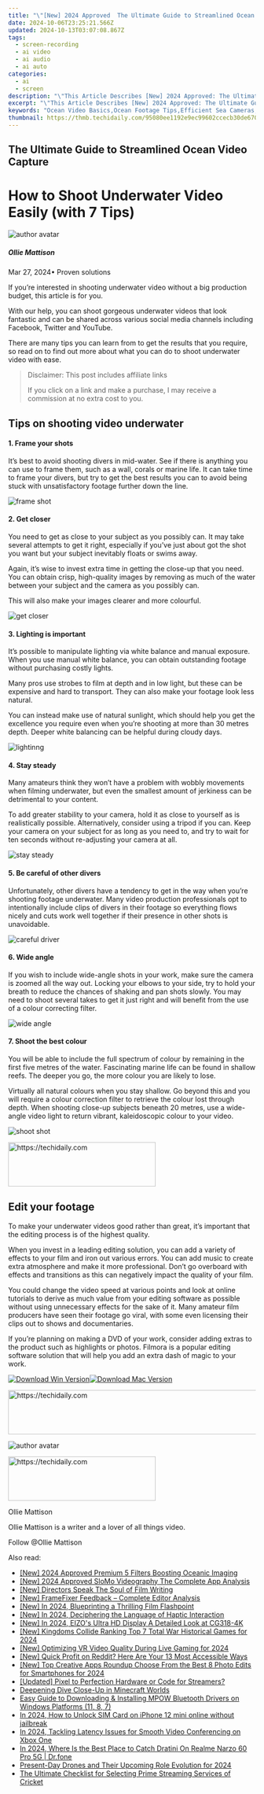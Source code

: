 ```yaml
---
title: "\"[New] 2024 Approved  The Ultimate Guide to Streamlined Ocean Video Capture\""
date: 2024-10-06T23:25:21.566Z
updated: 2024-10-13T03:07:08.867Z
tags: 
  - screen-recording
  - ai video
  - ai audio
  - ai auto
categories: 
  - ai
  - screen
description: "\"This Article Describes [New] 2024 Approved: The Ultimate Guide to Streamlined Ocean Video Capture\""
excerpt: "\"This Article Describes [New] 2024 Approved: The Ultimate Guide to Streamlined Ocean Video Capture\""
keywords: "Ocean Video Basics,Ocean Footage Tips,Efficient Sea Cameras,Simplified Ocean Shots,Ocean Film Techniques,Clear Water Images,Optimized Marine Capture"
thumbnail: https://thmb.techidaily.com/95080ee1192e9ec99602ccecb30de670936b2e86c3bafe48586480f26bd563d2.jpg
---
```


## The Ultimate Guide to Streamlined Ocean Video Capture

# How to Shoot Underwater Video Easily (with 7 Tips)

![author avatar](https://images.wondershare.com/filmora/article-images/ollie-mattison.jpg)

##### Ollie Mattison

 Mar 27, 2024• Proven solutions

 If you’re interested in shooting underwater video without a big production budget, this article is for you.

 With our help, you can shoot gorgeous underwater videos that look fantastic and can be shared across various social media channels including Facebook, Twitter and YouTube.

 There are many tips you can learn from to get the results that you require, so read on to find out more about what you can do to shoot underwater video with ease.

>  Disclaimer: This post includes affiliate links
>
>  If you click on a link and make a purchase, I may receive a commission at no extra cost to you.
>

## Tips on shooting video underwater

#### 1\. Frame your shots

 It’s best to avoid shooting divers in mid-water. See if there is anything you can use to frame them, such as a wall, corals or marine life. It can take time to frame your divers, but try to get the best results you can to avoid being stuck with unsatisfactory footage further down the line.

![frame shot](https://images.wondershare.com/filmora/article-images/frame-shot.JPG)

#### 2\. Get closer

 You need to get as close to your subject as you possibly can. It may take several attempts to get it right, especially if you’ve just about got the shot you want but your subject inevitably floats or swims away.

 Again, it’s wise to invest extra time in getting the close-up that you need. You can obtain crisp, high-quality images by removing as much of the water between your subject and the camera as you possibly can.

 This will also make your images clearer and more colourful.

![get closer](https://images.wondershare.com/filmora/article-images/get-closer-underwater.JPG)

#### 3\. Lighting is important

 It’s possible to manipulate lighting via white balance and manual exposure. When you use manual white balance, you can obtain outstanding footage without purchasing costly lights.

 Many pros use strobes to film at depth and in low light, but these can be expensive and hard to transport. They can also make your footage look less natural.

 You can instead make use of natural sunlight, which should help you get the excellence you require even when you’re shooting at more than 30 metres depth. Deeper white balancing can be helpful during cloudy days.

![lightinng](https://images.wondershare.com/filmora/article-images/lightinng-underwater.JPG)

#### 4\. Stay steady

 Many amateurs think they won’t have a problem with wobbly movements when filming underwater, but even the smallest amount of jerkiness can be detrimental to your content.

 To add greater stability to your camera, hold it as close to yourself as is realistically possible. Alternatively, consider using a tripod if you can. Keep your camera on your subject for as long as you need to, and try to wait for ten seconds without re-adjusting your camera at all.

![stay steady](https://images.wondershare.com/filmora/article-images/stay-steady-underwater.JPG)

#### 5\. Be careful of other divers

 Unfortunately, other divers have a tendency to get in the way when you’re shooting footage underwater. Many video production professionals opt to intentionally include clips of divers in their footage so everything flows nicely and cuts work well together if their presence in other shots is unavoidable.

![careful driver](https://images.wondershare.com/filmora/article-images/careful-divers.JPG)

#### 6\. Wide angle

 If you wish to include wide-angle shots in your work, make sure the camera is zoomed all the way out. Locking your elbows to your side, try to hold your breath to reduce the chances of shaking and pan shots slowly. You may need to shoot several takes to get it just right and will benefit from the use of a colour correcting filter.

![wide angle](https://images.wondershare.com/filmora/article-images/wide-angle-underwater.JPG)

#### 7\. Shoot the best colour

 You will be able to include the full spectrum of colour by remaining in the first five metres of the water. Fascinating marine life can be found in shallow reefs. The deeper you go, the more colour you are likely to lose.

 Virtually all natural colours when you stay shallow. Go beyond this and you will require a colour correction filter to retrieve the colour lost through depth. When shooting close-up subjects beneath 20 metres, use a wide-angle video light to return vibrant, kaleidoscopic colour to your video.

![shoot shot](https://images.wondershare.com/filmora/article-images/shoot-colour.JPG)

<!-- affiliate ads begin -->
<a href="https://aligracehair.sjv.io/c/5597632/2027162/19272" target="_top" id="2027162">
  <img src="//a.impactradius-go.com/display-ad/19272-2027162" border="0" alt="https://techidaily.com" width="300" height="90"/>
</a>
<img height="0" width="0" src="https://aligracehair.sjv.io/i/5597632/2027162/19272" style="position:absolute;visibility:hidden;" border="0" />
<!-- affiliate ads end -->

## Edit your footage

 To make your underwater videos good rather than great, it’s important that the editing process is of the highest quality.

 When you invest in a leading editing solution, you can add a variety of effects to your film and iron out various errors. You can add music to create extra atmosphere and make it more professional. Don’t go overboard with effects and transitions as this can negatively impact the quality of your film.

 You could change the video speed at various points and look at online tutorials to derive as much value from your editing software as possible without using unnecessary effects for the sake of it. Many amateur film producers have seen their footage go viral, with some even licensing their clips out to shows and documentaries.

 If you’re planning on making a DVD of your work, consider adding extras to the product such as highlights or photos. Filmora is a popular editing software solution that will help you add an extra dash of magic to your work.

[![Download Win Version](https://images.wondershare.com/filmora/guide/download-btn-win.jpg)](https://tools.techidaily.com/wondershare/filmora/download/)[![Download Mac Version](https://images.wondershare.com/filmora/guide/download-btn-mac.jpg)](https://tools.techidaily.com/wondershare/filmora/download/)

<!-- affiliate ads begin -->
<a href="https://electronicx.pxf.io/c/5597632/1166360/14483" target="_top" id="1166360">
  <img src="//a.impactradius-go.com/display-ad/14483-1166360" border="0" alt="https://techidaily.com" width="728" height="90"/>
</a>
<img height="0" width="0" src="https://electronicx.pxf.io/i/5597632/1166360/14483" style="position:absolute;visibility:hidden;" border="0" />
<!-- affiliate ads end -->

![author avatar](https://images.wondershare.com/filmora/article-images/ollie-mattison.jpg)

<!-- affiliate ads begin -->
<a href="https://aligracehair.sjv.io/c/5597632/1959759/19272" target="_top" id="1959759">
  <img src="//a.impactradius-go.com/display-ad/19272-1959759" border="0" alt="https://techidaily.com" width="300" height="90"/>
</a>
<img height="0" width="0" src="https://aligracehair.sjv.io/i/5597632/1959759/19272" style="position:absolute;visibility:hidden;" border="0" />
<!-- affiliate ads end -->

Ollie Mattison

Ollie Mattison is a writer and a lover of all things video.

Follow @Ollie Mattison


<ins class="adsbygoogle"
     style="display:block"
     data-ad-format="autorelaxed"
     data-ad-client="ca-pub-7571918770474297"
     data-ad-slot="1223367746"></ins>



<ins class="adsbygoogle"
     style="display:block"
     data-ad-client="ca-pub-7571918770474297"
     data-ad-slot="8358498916"
     data-ad-format="auto"
     data-full-width-responsive="true"></ins>


<span class="atpl-alsoreadstyle">Also read:</span>
<div><ul>
<li><a href="https://fox-blue.techidaily.com/new-2024-approved-premium-5-filters-boosting-oceanic-imaging/"><u>[New] 2024 Approved Premium 5 Filters Boosting Oceanic Imaging</u></a></li>
<li><a href="https://fox-blue.techidaily.com/new-2024-approved-slomo-videography-the-complete-app-analysis/"><u>[New] 2024 Approved SloMo Videography The Complete App Analysis</u></a></li>
<li><a href="https://fox-friendly.techidaily.com/new-directors-speak-the-soul-of-film-writing/"><u>[New] Directors Speak The Soul of Film Writing</u></a></li>
<li><a href="https://some-techniques.techidaily.com/new-framefixer-feedback-complete-editor-analysis/"><u>[New] FrameFixer Feedback – Complete Editor Analysis</u></a></li>
<li><a href="https://fox-blue.techidaily.com/new-in-2024-blueprinting-a-thrilling-film-flashpoint/"><u>[New] In 2024, Blueprinting a Thrilling Film Flashpoint</u></a></li>
<li><a href="https://fox-blue.techidaily.com/new-in-2024-deciphering-the-language-of-haptic-interaction/"><u>[New] In 2024, Deciphering the Language of Haptic Interaction</u></a></li>
<li><a href="https://fox-blue.techidaily.com/new-in-2024-eizos-ultra-hd-display-a-detailed-look-at-cg318-4k/"><u>[New] In 2024, EIZO's Ultra HD Display A Detailed Look at CG318-4K</u></a></li>
<li><a href="https://on-screen-recording.techidaily.com/new-kingdoms-collide-ranking-top-7-total-war-historical-games-for-2024/"><u>[New] Kingdoms Collide Ranking Top 7 Total War Historical Games for 2024</u></a></li>
<li><a href="https://remote-screen-capture.techidaily.com/new-optimizing-vr-video-quality-during-live-gaming-for-2024/"><u>[New] Optimizing VR Video Quality During Live Gaming for 2024</u></a></li>
<li><a href="https://extra-support.techidaily.com/new-quick-profit-on-reddit-here-are-your-13-most-accessible-ways/"><u>[New] Quick Profit on Reddit? Here Are Your 13 Most Accessible Ways</u></a></li>
<li><a href="https://fox-blue.techidaily.com/new-top-creative-apps-roundup-choose-from-the-best-8-photo-edits-for-smartphones-for-2024/"><u>[New] Top Creative Apps Roundup Choose From the Best 8 Photo Edits for Smartphones for 2024</u></a></li>
<li><a href="https://extra-approaches.techidaily.com/updated-pixel-to-perfection-hardware-or-code-for-streamers/"><u>[Updated] Pixel to Perfection Hardware or Code for Streamers?</u></a></li>
<li><a href="https://article-helps.techidaily.com/deepening-dive-close-up-in-minecraft-worlds/"><u>Deepening Dive Close-Up in Minecraft Worlds</u></a></li>
<li><a href="https://hardware-updates.techidaily.com/easy-guide-to-downloading-and-installing-mpow-bluetooth-drivers-on-windows-platforms-11-8-7/"><u>Easy Guide to Downloading & Installing MPOW Bluetooth Drivers on Windows Platforms (11, 8, 7)</u></a></li>
<li><a href="https://sim-unlock.techidaily.com/in-2024-how-to-unlock-sim-card-on-iphone-12-mini-online-without-jailbreak-by-drfone-ios/"><u>In 2024, How to Unlock SIM Card on iPhone 12 mini online without jailbreak</u></a></li>
<li><a href="https://fox-blue.techidaily.com/in-2024-tackling-latency-issues-for-smooth-video-conferencing-on-xbox-one/"><u>In 2024, Tackling Latency Issues for Smooth Video Conferencing on Xbox One</u></a></li>
<li><a href="https://pokemon-go-android.techidaily.com/in-2024-where-is-the-best-place-to-catch-dratini-on-realme-narzo-60-pro-5g-drfone-by-drfone-virtual-android/"><u>In 2024, Where Is the Best Place to Catch Dratini On Realme Narzo 60 Pro 5G | Dr.fone</u></a></li>
<li><a href="https://fox-blue.techidaily.com/present-day-drones-and-their-upcoming-role-evolution-for-2024/"><u>Present-Day Drones and Their Upcoming Role Evolution for 2024</u></a></li>
<li><a href="https://fox-blue.techidaily.com/the-ultimate-checklist-for-selecting-prime-streaming-services-of-cricket/"><u>The Ultimate Checklist for Selecting Prime Streaming Services of Cricket</u></a></li>
</ul></div>

